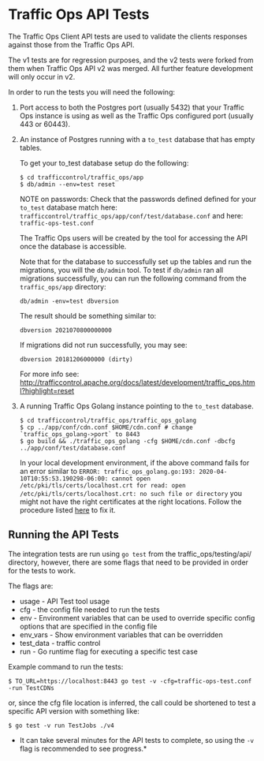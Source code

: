 <!--
    Licensed to the Apache Software Foundation (ASF) under one
    or more contributor license agreements.  See the NOTICE file
    distributed with this work for additional information
    regarding copyright ownership.  The ASF licenses this file
    to you under the Apache License, Version 2.0 (the
    "License"); you may not use this file except in compliance
    with the License.  You may obtain a copy of the License at

      http://www.apache.org/licenses/LICENSE-2.0

    Unless required by applicable law or agreed to in writing,
    software distributed under the License is distributed on an
    "AS IS" BASIS, WITHOUT WARRANTIES OR CONDITIONS OF ANY
    KIND, either express or implied.  See the License for the
    specific language governing permissions and limitations
    under the License.
-->

# Traffic Ops API Tests

The Traffic Ops Client API tests are used to validate the clients responses against those from the Traffic Ops API.  

The v1 tests are for regression purposes, and the v2 tests were forked from them when Traffic Ops API v2 was merged. All further feature development will only occur in v2.

In order to run the tests you will need the following:

1. Port access to both the Postgres port (usually 5432) that your Traffic Ops instance is using as well as the Traffic Ops configured port (usually 443 or 60443).

2. An instance of Postgres running with a `to_test` database that has empty tables.

    To get your to_test database setup do the following:
    
    ```shell
    $ cd trafficcontrol/traffic_ops/app
    $ db/admin --env=test reset
    ```

    NOTE on passwords:
    Check that the passwords defined defined for your `to_test` database match 
    here: `trafficcontrol/traffic_ops/app/conf/test/database.conf`
    and here: `traffic-ops-test.conf` 

    The Traffic Ops users will be created by the tool for accessing the API once the database is accessible.

    Note that for the database to successfully set up the tables and run the migrations, you will the `db/admin` tool.
    To test if `db/admin` ran all migrations successfully, you can run the following command from the `traffic_ops/app`
    directory:

    ```shell
    db/admin -env=test dbversion
    ```

    The result should be something similar to:
    ```
    dbversion 2021070800000000
    ```

    If migrations did not run successfully, you may see:
    ```
    dbversion 20181206000000 (dirty)
    ```

    For more info see: http://trafficcontrol.apache.org/docs/latest/development/traffic_ops.html?highlight=reset

3. A running Traffic Ops Golang instance pointing to the `to_test` database.

    ```shell
	$ cd trafficcontrol/traffic_ops/traffic_ops_golang
    $ cp ../app/conf/cdn.conf $HOME/cdn.conf # change `traffic_ops_golang->port` to 8443
    $ go build && ./traffic_ops_golang -cfg $HOME/cdn.conf -dbcfg ../app/conf/test/database.conf
    ```
    
    In your local development environment, if the above command fails for an error similar to 
    `ERROR: traffic_ops_golang.go:193: 2020-04-10T10:55:53.190298-06:00: cannot open /etc/pki/tls/certs/localhost.crt for read: open /etc/pki/tls/certs/localhost.crt: no such file or directory`
    you might not have the right certificates at the right locations. Follow the procedure listed
    [here](https://traffic-control-cdn.readthedocs.io/en/latest/admin/traffic_ops.html#id12) to fix it. 
## Running the API Tests
The integration tests are run using `go test` from the traffic_ops/testing/api/ directory, however, there are some flags that need to be provided in order for the tests to work.  

The flags are:

* usage - API Test tool usage
* cfg - the config file needed to run the tests
* env - Environment variables that can be used to override specific config options that are specified in the config file
* env_vars - Show environment variables that can be overridden
* test_data - traffic control
* run - Go runtime flag for executing a specific test case

Example command to run the tests:
```shell
$ TO_URL=https://localhost:8443 go test -v -cfg=traffic-ops-test.conf -run TestCDNs
```

or, since the cfg file location is inferred, the call could be shortened to test a specific API version with something like:

```shell
$ go test -v run TestJobs ./v4
```


* It can take several minutes for the API tests to complete, so using the `-v` flag is recommended to see progress.*
